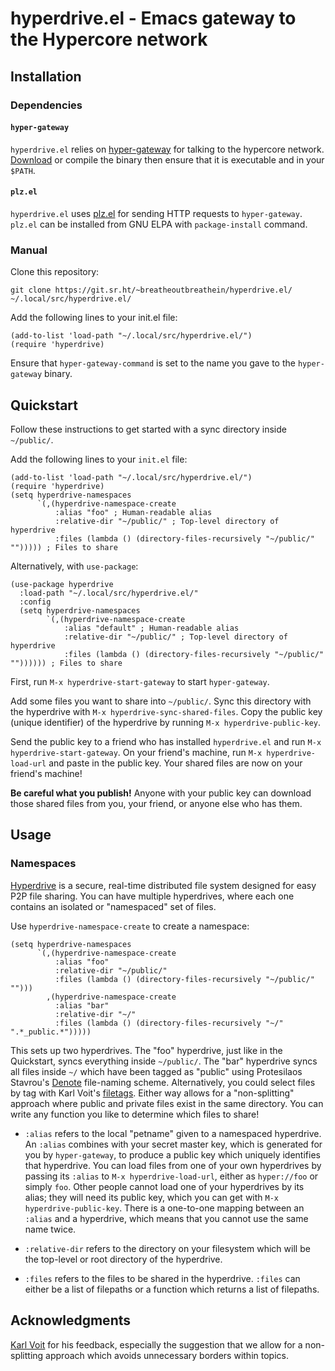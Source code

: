 # hyperdrive.el - Emacs gateway to the Hypercore network

## Installation

### Dependencies

#### `hyper-gateway`

`hyperdrive.el` relies on
[hyper-gateway](https://github.com/RangerMauve/hyper-gateway/) for
talking to the hypercore network.
[Download](https://github.com/RangerMauve/hyper-gateway/releases) or
compile the binary then ensure that it is executable and in your
`$PATH`.

#### `plz.el`

`hyperdrive.el` uses [plz.el](https://github.com/alphapapa/plz.el) for
sending HTTP requests to `hyper-gateway`. `plz.el` can be installed
from GNU ELPA with `package-install` command.

### Manual

Clone this repository:

```
git clone https://git.sr.ht/~breatheoutbreathein/hyperdrive.el/ ~/.local/src/hyperdrive.el/
```

Add the following lines to your init.el file:

```
(add-to-list 'load-path "~/.local/src/hyperdrive.el/")
(require 'hyperdrive)
```

Ensure that `hyper-gateway-command` is set to the name you gave to the
`hyper-gateway` binary.

## Quickstart

Follow these instructions to get started with a sync directory inside
`~/public/`.

Add the following lines to your `init.el` file:

```
(add-to-list 'load-path "~/.local/src/hyperdrive.el/")
(require 'hyperdrive)
(setq hyperdrive-namespaces
      `(,(hyperdrive-namespace-create
          :alias "foo" ; Human-readable alias
          :relative-dir "~/public/" ; Top-level directory of hyperdrive
          :files (lambda () (directory-files-recursively "~/public/" ""))))) ; Files to share
```

Alternatively, with `use-package`:
```
(use-package hyperdrive
  :load-path "~/.local/src/hyperdrive.el/"
  :config
  (setq hyperdrive-namespaces
        `(,(hyperdrive-namespace-create
            :alias "default" ; Human-readable alias
            :relative-dir "~/public/" ; Top-level directory of hyperdrive
            :files (lambda () (directory-files-recursively "~/public/" "")))))) ; Files to share
```

First, run `M-x hyperdrive-start-gateway` to start `hyper-gateway`.

Add some files you want to share into `~/public/`. Sync this directory
with the hyperdrive with `M-x hyperdrive-sync-shared-files`. Copy the
public key (unique identifier) of the hyperdrive by running `M-x
hyperdrive-public-key`.

Send the public key to a friend who has installed `hyperdrive.el` and run
`M-x hyperdrive-start-gateway`. On your friend's machine, run `M-x
hyperdrive-load-url` and paste in the public key. Your shared files are
now on your friend's machine!

**Be careful what you publish!** Anyone with your public key can
download those shared files from you, your friend, or anyone else who
has them.

## Usage

### Namespaces

[Hyperdrive](https://docs.holepunch.to/building-blocks/hyperdrive) is
a secure, real-time distributed file system designed for easy P2P file
sharing. You can have multiple hyperdrives, where each one contains an
isolated or "namespaced" set of files.

Use `hyperdrive-namespace-create` to create a namespace:

```
(setq hyperdrive-namespaces
      `(,(hyperdrive-namespace-create
          :alias "foo"
          :relative-dir "~/public/"
          :files (lambda () (directory-files-recursively "~/public/" "")))
        ,(hyperdrive-namespace-create
          :alias "bar"
          :relative-dir "~/"
          :files (lambda () (directory-files-recursively "~/" ".*_public.*")))))
```

This sets up two hyperdrives. The "foo" hyperdrive, just like in the
Quickstart, syncs everything inside `~/public/`. The "bar" hyperdrive
syncs all files inside `~/` which have been tagged as "public" using
Protesilaos Stavrou's [Denote](https://protesilaos.com/emacs/denote)
file-naming scheme. Alternatively, you could select files by tag with
Karl Voit's [filetags](https://github.com/novoid/filetags/). Either
way allows for a "non-splitting" approach where public and private
files exist in the same directory. You can write any function you like
to determine which files to share!

- `:alias` refers to the local "petname" given to a namespaced
  hyperdrive. An `:alias` combines with your secret master key, which
  is generated for you by `hyper-gateway`, to produce a public key
  which uniquely identifies that hyperdrive. You can load files from
  one of your own hyperdrives by passing its `:alias` to `M-x
  hyperdrive-load-url`, either as `hyper://foo` or simply `foo`. Other
  people cannot load one of your hyperdrives by its alias; they will
  need its public key, which you can get with `M-x hyperdrive-public-key`.
  There is a one-to-one mapping between an `:alias` and a hyperdrive,
  which means that you cannot use the same name twice.

- `:relative-dir` refers to the directory on your filesystem which
  will be the top-level or root directory of the hyperdrive.

- `:files` refers to the files to be shared in the hyperdrive.
  `:files` can either be a list of filepaths or a function which
  returns a list of filepaths.

## Acknowledgments

[Karl Voit](https://karl-voit.at/) for his feedback, especially the
suggestion that we allow for a non-splitting approach which avoids
unnecessary borders within topics.
